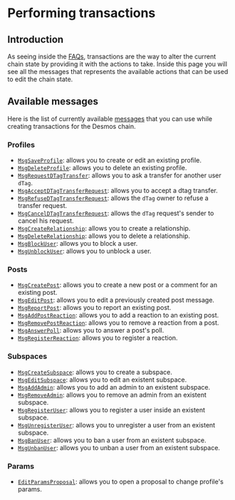 # Performing transactions

## Introduction

As seeing inside the [FAQs](developer-faq.md#what-is-a-transaction), transactions are the way to alter the current chain
state by providing it with the actions to take. Inside this page you will see all the messages that represents the
available actions that can be used to edit the chain state.

## Available messages

Here is the list of currently available [messages](developer-faq.md#what-is-a-message) that you can use while creating
transactions for the Desmos chain.

### Profiles

* [`MsgSaveProfile`](msgs/profiles/save-profile.md): allows you to create or edit an existing profile.
* [`MsgDeleteProfile`](msgs/profiles/delete-profile.md): allows you to delete an existing profile.
* [`MsgRequestDTagTransfer`](msgs/profiles/request-dtag-transfer.md): allows you to ask a transfer for another
  user `dTag`.
* [`MsgAcceptDTagTransferRequest`](msgs/profiles/accept-dtag-transfer-request.md): allows you to accept a dtag transfer.
* [`MsgRefuseDTagTransferRequest`](msgs/profiles/refuse-dtag-transfer-request.md): allows the `dTag` owner to refuse a
  transfer request.
* [`MsgCancelDTagTransferRequest`](msgs/profiles/cancel-dtag-transfer-request.md): allows the `dTag` request's sender to
  cancel his request.
* [`MsgCreateRelationship`](msgs/profiles/create-relationship.md): allows you to create a relationship.
* [`MsgDeleteRelationship`](msgs/profiles/delete-relationship.md): allows you to delete a relationship.
* [`MsgBlockUser`](msgs/profiles/block-user.md): allows you to block a user.
* [`MsgUnblockUser`](msgs/profiles/unblock-user.md): allows you to unblock a user.

### Posts

* [`MsgCreatePost`](msgs/staging/posts/create-post.md): allows you to create a new post or a comment for an existing
  post.
* [`MsgEditPost`](msgs/staging/posts/edit-post.md): allows you to edit a previously created post message.
* [`MsgReportPost`](msgs/staging/posts/report-post.md): allows you to report an existing post.
* [`MsgAddPostReaction`](msgs/staging/posts/add-post-reaction.md): allows you to add a reaction to an existing post.
* [`MsgRemovePostReaction`](msgs/staging/posts/remove-post-reaction.md): allows you to remove a reaction from a post.
* [`MsgAnswerPoll`](msgs/staging/posts/answer-poll.md): allows you to answer a post's poll.
* [`MsgRegisterReaction`](msgs/staging/posts/register-reaction.md): allows you to register a reaction.

### Subspaces

* [`MsgCreateSubspace`](msgs/staging/subspaces/create-subspace.md): allows you to create a subspace.
* [`MsgEditSubspace`](msgs/staging/subspaces/edit-subspace.md): allows you to edit an existent subspace.
* [`MsgAddAdmin`](msgs/staging/subspaces/add-admin.md): allows you to add an admin to an existent subspace.
* [`MsgRemoveAdmin`](msgs/staging/subspaces/remove-admin.md): allows you to remove an admin from an existent subspace.
* [`MsgRegisterUser`](msgs/staging/subspaces/register-user.md): allows you to register a user inside an existent subspace.
* [`MsgUnregisterUser`](msgs/staging/subspaces/unregister-user.md): allows you to unregister a user from an existent subspace.
* [`MsgBanUser`](msgs/staging/subspaces/ban-user.md): allows you to ban a user from an existent subspace.
* [`MsgUnbanUser`](msgs/staging/subspaces/unban-user.md): allows you to unban a user from an existent subspace.

### Params
* [`EditParamsProposal`](msgs/staging/edit_param_proposal.md): allows you to open a proposal to change profile's params.
